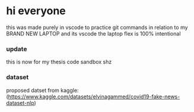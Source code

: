 # hi everyone
this was made purely in vscode to practice git commands in relation to my BRAND NEW LAPTOP and its vscode
the laptop flex is 100% intentional

### update
this is now for my thesis code sandbox shz

### dataset
proposed datset from kaggle: (https://www.kaggle.com/datasets/elvinagammed/covid19-fake-news-dataset-nlp)